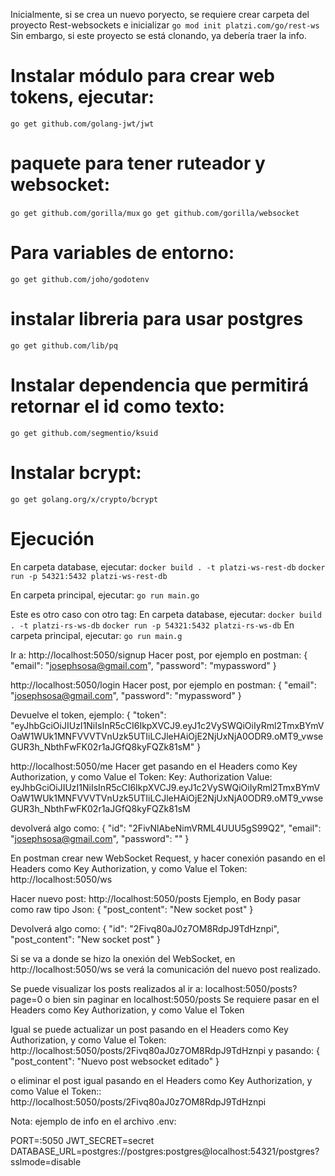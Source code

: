Inicialmente, si se crea un nuevo poryecto, se requiere crear carpeta del proyecto Rest-websockets e inicializar
`go mod init platzi.com/go/rest-ws`
Sin embargo, si este proyecto se está clonando, ya debería traer la info.

# Instalar módulo para crear web tokens, ejecutar:
`go get github.com/golang-jwt/jwt`
# paquete para tener ruteador y websocket:
`go get github.com/gorilla/mux`
`go get github.com/gorilla/websocket`
# Para variables de entorno:
`go get github.com/joho/godotenv`
# instalar libreria para usar postgres 
`go get github.com/lib/pq`
# Instalar dependencia que permitirá retornar el id como texto:
`go get github.com/segmentio/ksuid`
# Instalar bcrypt:
`go get golang.org/x/crypto/bcrypt`

# Ejecución
En carpeta database, ejecutar:
`docker build . -t platzi-ws-rest-db`
`docker run -p 54321:5432 platzi-ws-rest-db`

En carpeta principal, ejecutar:
`go run main.go`

Este es otro caso con otro tag:
En carpeta database, ejecutar:
`docker build . -t platzi-rs-ws-db`
`docker run -p 54321:5432 platzi-rs-ws-db`
En carpeta principal, ejecutar:
`go run main.g`

Ir a:
http://localhost:5050/signup
Hacer post, por ejemplo en postman:
{
    "email": "josephsosa@gmail.com",
    "password": "mypassword"
}

http://localhost:5050/login
Hacer post, por ejemplo en postman:
{
    "email": "josephsosa@gmail.com",
    "password": "mypassword"
}

Devuelve el token, ejemplo:
{
    "token": "eyJhbGciOiJIUzI1NiIsInR5cCI6IkpXVCJ9.eyJ1c2VySWQiOiIyRml2TmxBYmVOaW1WUk1MNFVVVTVnUzk5UTIiLCJleHAiOjE2NjUxNjA0ODR9.oMT9_vwseGUR3h_NbthFwFK02r1aJGfQ8kyFQZk81sM"
}

http://localhost:5050/me
Hacer get pasando en el Headers como Key Authorization, y como Value el Token:
Key: Authorization
Value: eyJhbGciOiJIUzI1NiIsInR5cCI6IkpXVCJ9.eyJ1c2VySWQiOiIyRml2TmxBYmVOaW1WUk1MNFVVVTVnUzk5UTIiLCJleHAiOjE2NjUxNjA0ODR9.oMT9_vwseGUR3h_NbthFwFK02r1aJGfQ8kyFQZk81sM

devolverá algo como:
{
    "id": "2FivNlAbeNimVRML4UUU5gS99Q2",
    "email": "josephsosa@gmail.com",
    "password": ""
}

En postman crear new WebSocket Request, y hacer conexión pasando en el Headers como Key Authorization, y como Value el Token:
http://localhost:5050/ws

Hacer nuevo post:
http://localhost:5050/posts
Ejemplo, en Body pasar como raw tipo Json:
{
    "post_content": "New socket post"
}

Devolverá algo como:
{
    "id": "2Fivq80aJ0z7OM8RdpJ9TdHznpi",
    "post_content": "New socket post"
}

Si se va a donde se hizo la onexión del WebSocket, en http://localhost:5050/ws se verá la comunicación del nuevo post realizado.

Se puede visualizar los posts realizados al ir a:
localhost:5050/posts?page=0
o bien sin paginar en localhost:5050/posts
Se requiere pasar en el Headers como Key Authorization, y como Value el Token

Igual se puede actualizar un post pasando en el Headers como Key Authorization, y como Value el Token:
http://localhost:5050/posts/2Fivq80aJ0z7OM8RdpJ9TdHznpi
y pasando:
{
    "post_content": "Nuevo post websocket editado"
}

o eliminar el post igual pasando en el Headers como Key Authorization, y como Value el Token::
http://localhost:5050/posts/2Fivq80aJ0z7OM8RdpJ9TdHznpi



Nota:
ejemplo de info en el archivo .env:

PORT=:5050
JWT_SECRET=secret
DATABASE_URL=postgres://postgres:postgres@localhost:54321/postgres?sslmode=disable